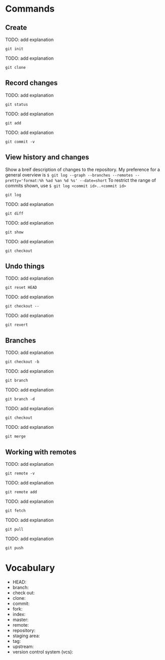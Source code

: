 # Commands

## Create

TODO: add explanation

    git init

TODO: add explanation

    git clone


## Record changes

TODO: add explanation

    git status

TODO: add explanation

    git add

TODO: add explanation

    git commit -v


## View history and changes

Show a breif description of changes to the repository.
My preference for a general overview is ```$ git log --graph --branches --remotes --pretty='format:%h %ad %an %d %s' --date=short```
To restrict the range of commits shown, use ```$ git log <commit id>..<commit id>```

    git log

TODO: add explanation

    git diff

TODO: add explanation

    git show

TODO: add explanation

    git checkout


## Undo things

TODO: add explanation

    git reset HEAD

TODO: add explanation

    git checkout --

TODO: add explanation

    git revert


## Branches

TODO: add explanation

    git checkout -b

TODO: add explanation

    git branch

TODO: add explanation

    git branch -d

TODO: add explanation

    git checkout

TODO: add explanation

    git merge


## Working with remotes

TODO: add explanation

    git remote -v

TODO: add explanation

    git remote add

TODO: add explanation

    git fetch

TODO: add explanation

    git pull

TODO: add explanation

    git push


# Vocabulary

* HEAD:
* branch:
* check out:
* clone:
* commit:
* fork:
* index:
* master:
* remote:
* repository:
* staging area:
* tag:
* upstream:
* version control system (vcs):

